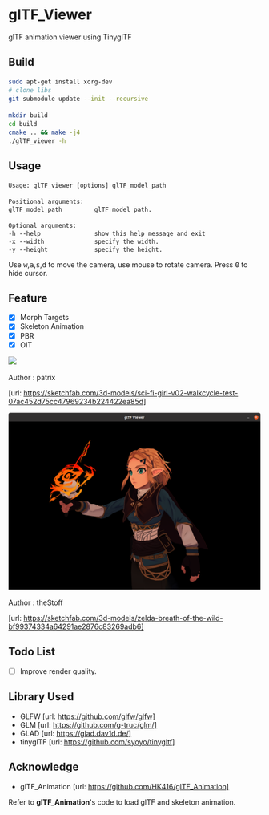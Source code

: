 # glTF_Viewer
glTF animation viewer using TinyglTF

## Build

``` bash
sudo apt-get install xorg-dev
# clone libs
git submodule update --init --recursive

mkdir build
cd build
cmake .. && make -j4
./glTF_viewer -h
```

## Usage

```
Usage: glTF_viewer [options] glTF_model_path 

Positional arguments:
glTF_model_path         glTF model path.

Optional arguments:
-h --help               show this help message and exit
-x --width              specify the width.
-y --height             specify the height.
```

Use <kbd>w</kbd>,<kbd>a</kbd>,<kbd>s</kbd>,<kbd>d</kbd> to move the camera, use mouse to rotate camera. Press <kbd>0</kbd> to hide cursor.

## Feature

* [x] Morph Targets
* [x] Skeleton Animation
* [x] PBR
* [x] OIT

![](examples/sci-fi_girl.gif)

Author : patrix

[url: https://sketchfab.com/3d-models/sci-fi-girl-v02-walkcycle-test-07ac452d75cc47969234b224422ea85d]

![](examples/zelda.png)

Author : theStoff

[url: https://sketchfab.com/3d-models/zelda-breath-of-the-wild-bf99374334a64291ae2876c83269adb6]

## Todo List

* [ ] Improve render quality.

## Library Used
- GLFW              [url: https://github.com/glfw/glfw]
- GLM               [url: https://github.com/g-truc/glm/]
- GLAD              [url: https://glad.dav1d.de/]
- tinyglTF          [url: https://github.com/syoyo/tinygltf]

## Acknowledge
- glTF_Animation [url: https://github.com/HK416/glTF_Animation]

Refer to **glTF_Animation**'s code to load glTF and skeleton animation.